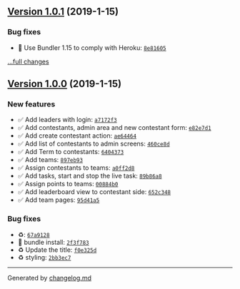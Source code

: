 ## [Version 1.0.1](https://github.com/adamdawkins/the-championship/tree/v1.0.1) (2019-1-15)

### Bug fixes

- 🚀 Use Bundler 1.15 to comply with Heroku: [`8e81605`](https://github.com/adamdawkins/the-championship/commit/8e81605)

[...full changes](https://github.com/adamdawkins/the-championship/compare/v1.0.0...v1.0.1)

## [Version 1.0.0](https://github.com/adamdawkins/the-championship/tree/v1.0.0) (2019-1-15)

### New features

- ✅ Add leaders with login: [`a7172f3`](https://github.com/adamdawkins/the-championship/commit/a7172f3)
- ✅ Add contestants, admin area and new contestant form: [`e82e7d1`](https://github.com/adamdawkins/the-championship/commit/e82e7d1)
- ✅ Add create contestant action: [`ae64464`](https://github.com/adamdawkins/the-championship/commit/ae64464)
- ✅ Add list of contestants to admin screens: [`460ce8d`](https://github.com/adamdawkins/the-championship/commit/460ce8d)
- ✅ Add Term to contestants: [`6404373`](https://github.com/adamdawkins/the-championship/commit/6404373)
- ✅ Add teams: [`897eb93`](https://github.com/adamdawkins/the-championship/commit/897eb93)
- ✅ Assign contestants to teams: [`a0ff2d8`](https://github.com/adamdawkins/the-championship/commit/a0ff2d8)
- ✅ Add tasks, start and stop the live task: [`89b86a8`](https://github.com/adamdawkins/the-championship/commit/89b86a8)
- ✅ Assign points to teams: [`00884b0`](https://github.com/adamdawkins/the-championship/commit/00884b0)
- ✅ Add leaderboard view to contestant side: [`652c348`](https://github.com/adamdawkins/the-championship/commit/652c348)
- ✅ Add team pages: [`95d41a5`](https://github.com/adamdawkins/the-championship/commit/95d41a5)

### Bug fixes

- ♻️: [`67a9128`](https://github.com/adamdawkins/the-championship/commit/67a9128)
- 🔧 bundle install: [`2f3f783`](https://github.com/adamdawkins/the-championship/commit/2f3f783)
- ♻️  Update the title: [`f0e325d`](https://github.com/adamdawkins/the-championship/commit/f0e325d)
- ♻️ styling: [`2bb3ec7`](https://github.com/adamdawkins/the-championship/commit/2bb3ec7)

---

Generated by [changelog.md](https://github.com/egoist/changelog.md)
